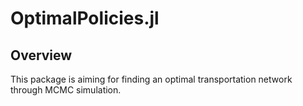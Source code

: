 # OptimalPolicies.jl

## Overview
This package is aiming for finding an optimal transportation network through MCMC simulation.